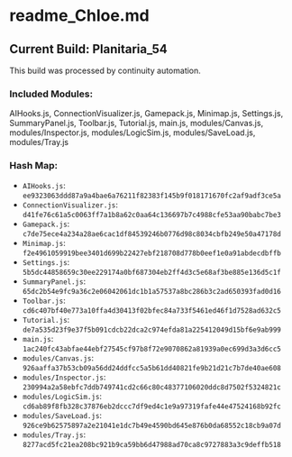 # readme_Chloe.md

## Current Build: Planitaria_54

This build was processed by continuity automation.

### Included Modules:
AIHooks.js, ConnectionVisualizer.js, Gamepack.js, Minimap.js, Settings.js, SummaryPanel.js, Toolbar.js, Tutorial.js, main.js, modules/Canvas.js, modules/Inspector.js, modules/LogicSim.js, modules/SaveLoad.js, modules/Tray.js

### Hash Map:
- `AIHooks.js`: `ee9323063ddd87a9a4bae6a76211f82383f145b9f018171670fc2af9adf3ce5a`
- `ConnectionVisualizer.js`: `d41fe76c61a5c0063ff7a1b8a62c0aa64c136697b7c4988cfe53aa90babc7be3`
- `Gamepack.js`: `c7de75ece4a234a28ae6cac1df84539246b0776d98c8034cbfb249e50a47178d`
- `Minimap.js`: `f2e4961059919bee3401d699b22427ebf218708d778b0eef1e0a91abdecdbffb`
- `Settings.js`: `5b5dc44858659c30ee229174a0bf687304eb2ff4d3c5e68af3be885e136d5c1f`
- `SummaryPanel.js`: `65dc2b54e9fc9a36c2e06042061dc1b1a57537a8bc286b3c2ad650393fad0d16`
- `Toolbar.js`: `cd6c407bf40e773a10ffa4d30413f02bfec84a733f5461ed46f1d7528ad632c5`
- `Tutorial.js`: `de7a535d23f9e37f5b091cdcb22dca2c974efda81a225412049d15bf6e9ab999`
- `main.js`: `1ac240fc43abfae44ebf27545cf97b8f72e9070862a81939a0ec699d3a3d6cc5`
- `modules/Canvas.js`: `926aaffa37b53cb09a56dd24ddfcc5a5b61dd40821fe9b21d21c7b7de40ae608`
- `modules/Inspector.js`: `230994a2a58ebfc7ddb749741cd2c66c80c48377106020ddc8d7502f5324821c`
- `modules/LogicSim.js`: `cd6ab89f8fb328c37876eb2dccc7df9ed4c1e9a97319fafe44e47524168b92fc`
- `modules/SaveLoad.js`: `926ce9b62575897a2e21041e1dc7b49e4590bd645e876b0da68552c18cb9a07d`
- `modules/Tray.js`: `8277acd5fc21ea208bc921b9ca59bb6d47988ad70ca8c9727883a3c9deffb518`
